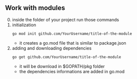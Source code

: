 ## Work with modules
0. inside the folder of your project run those commands
1. initialization
    ```bash 
    go mod init github.com/YourUsername/title-of-the-module
    ```
    - it creates a go.mod file that is similar to package.json
2.  adding and downloading dependencies
    ```bash 
    go get github.com/YourUsername/title-of-the-module
    ```
    - it will be download in $GOPATH/pkg folder
    - the dependencies informations are added in go.mod